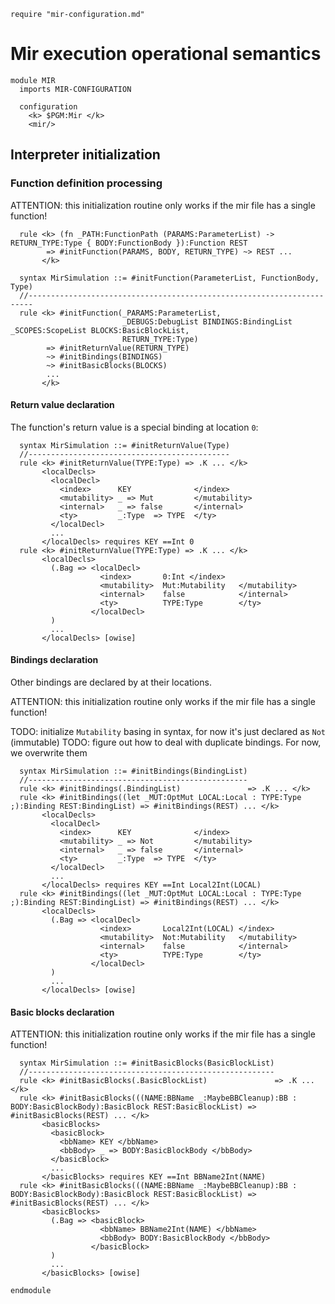 ```k
require "mir-configuration.md"
```

Mir execution operational semantics
===================================

```k
module MIR
  imports MIR-CONFIGURATION

  configuration
    <k> $PGM:Mir </k>
    <mir/>
```


Interpreter initialization
--------------------------

### Function definition processing

ATTENTION: this initialization routine only works if the mir file has a single function!

```k
  rule <k> (fn _PATH:FunctionPath (PARAMS:ParameterList) -> RETURN_TYPE:Type { BODY:FunctionBody }):Function REST
        => #initFunction(PARAMS, BODY, RETURN_TYPE) ~> REST ...
       </k>

  syntax MirSimulation ::= #initFunction(ParameterList, FunctionBody, Type)
  //-----------------------------------------------------------------------
  rule <k> #initFunction(_PARAMS:ParameterList,
                         _DEBUGS:DebugList BINDINGS:BindingList _SCOPES:ScopeList BLOCKS:BasicBlockList,
                         RETURN_TYPE:Type)
        => #initReturnValue(RETURN_TYPE)
        ~> #initBindings(BINDINGS)
        ~> #initBasicBlocks(BLOCKS)
        ...
       </k>
```

#### Return value declaration

The function's return value is a special binding at location `0`:

```k
  syntax MirSimulation ::= #initReturnValue(Type)
  //---------------------------------------------
  rule <k> #initReturnValue(TYPE:Type) => .K ... </k>
       <localDecls>
         <localDecl>
           <index>      KEY              </index>
           <mutability> _ => Mut         </mutability>
           <internal>   _ => false       </internal>
           <ty>         _:Type  => TYPE  </ty>
         </localDecl>
         ...
       </localDecls> requires KEY ==Int 0
  rule <k> #initReturnValue(TYPE:Type) => .K ... </k>
       <localDecls>
         (.Bag => <localDecl>
                    <index>       0:Int </index>
                    <mutability>  Mut:Mutability   </mutability>
                    <internal>    false            </internal>
                    <ty>          TYPE:Type        </ty>
                  </localDecl>
         )
         ...
       </localDecls> [owise]
```

#### Bindings declaration

Other bindings are declared by at their locations.

ATTENTION: this initialization routine only works if the mir file has a single function!

TODO: initialize `Mutability` basing in syntax, for now it's just declared as `Not` (immutable)
TODO: figure out how to deal with duplicate bindings. For now, we overwrite them

```k
  syntax MirSimulation ::= #initBindings(BindingList)
  //-------------------------------------------------
  rule <k> #initBindings(.BindingList)               => .K ... </k>
  rule <k> #initBindings((let _MUT:OptMut LOCAL:Local : TYPE:Type ;):Binding REST:BindingList) => #initBindings(REST) ... </k>
       <localDecls>
         <localDecl>
           <index>      KEY              </index>
           <mutability> _ => Not         </mutability>
           <internal>   _ => false       </internal>
           <ty>         _:Type  => TYPE  </ty>
         </localDecl>
         ...
       </localDecls> requires KEY ==Int Local2Int(LOCAL)
  rule <k> #initBindings((let _MUT:OptMut LOCAL:Local : TYPE:Type ;):Binding REST:BindingList) => #initBindings(REST) ... </k>
       <localDecls>
         (.Bag => <localDecl>
                    <index>       Local2Int(LOCAL) </index>
                    <mutability>  Not:Mutability   </mutability>
                    <internal>    false            </internal>
                    <ty>          TYPE:Type        </ty>
                  </localDecl>
         )
         ...
       </localDecls> [owise]
```

#### Basic blocks declaration

ATTENTION: this initialization routine only works if the mir file has a single function!

```k
  syntax MirSimulation ::= #initBasicBlocks(BasicBlockList)
  //-------------------------------------------------------
  rule <k> #initBasicBlocks(.BasicBlockList)               => .K ... </k>
  rule <k> #initBasicBlocks(((NAME:BBName _:MaybeBBCleanup):BB : BODY:BasicBlockBody):BasicBlock REST:BasicBlockList) => #initBasicBlocks(REST) ... </k>
       <basicBlocks>
         <basicBlock>
           <bbName> KEY </bbName>
           <bbBody> _ => BODY:BasicBlockBody </bbBody>
         </basicBlock>
         ...
       </basicBlocks> requires KEY ==Int BBName2Int(NAME)
  rule <k> #initBasicBlocks(((NAME:BBName _:MaybeBBCleanup):BB : BODY:BasicBlockBody):BasicBlock REST:BasicBlockList) => #initBasicBlocks(REST) ... </k>
       <basicBlocks>
         (.Bag => <basicBlock>
                    <bbName> BBName2Int(NAME) </bbName>
                    <bbBody> BODY:BasicBlockBody </bbBody>
                  </basicBlock>
         )
         ...
       </basicBlocks> [owise]

```


```k
endmodule
```

